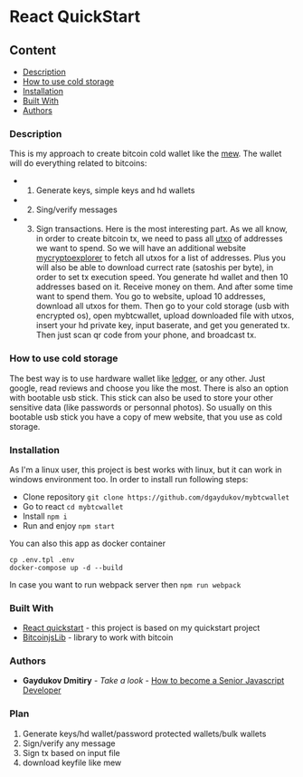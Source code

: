 # React QuickStart


## Content
* [Description](#description)
* [How to use cold storage](#how-to-use-cold-storage)
* [Installation](#installation)
* [Built With](#built-with)
* [Authors](#authors)

### Description

This is my approach to create bitcoin cold wallet like the [mew](https://www.myetherwallet.com/). The wallet will do everything related to bitcoins:
* 1. Generate keys, simple keys and hd wallets
* 2. Sing/verify messages
* 3. Sign transactions. Here is the most interesting part. As we all know, in order to create bitcoin tx, we need to pass all [utxo](https://www.investopedia.com/terms/u/utxo.asp) of addresses we want to spend.
So we will have an additional website [mycryptoexplorer](https://mycryptoexplorer.com) to fetch all utxos for a list of addresses. Plus you will also be able to download currect rate (satoshis per byte), in order to set tx execution speed. 
You generate hd wallet and then 10 addresses based on it. Receive money on them. And after some time want to spend them. You go to website, upload 10 addresses, download all utxos for them. Then go to your cold storage (usb with encrypted os),
open mybtcwallet, upload downloaded file with utxos, insert your hd private key, input baserate, and get you generated tx. Then just scan qr code from your phone, and broadcast tx.

### How to use cold storage

The best way is to use hardware wallet like [ledger](https://www.ledger.com/), or any other. Just google, read reviews and choose you like the most.
There is also an option with bootable usb stick. This stick can also be used to store your other sensitive data (like passwords or personnal photos).
So usually on this bootable usb stick you have a copy of mew website, that you use as cold storage.

### Installation

As I'm a linux user, this project is best works with linux, but it can work in windows environment too.
In order to install run following steps: 

* Clone repository ```git clone https://github.com/dgaydukov/mybtcwallet```
* Go to react ```cd mybtcwallet```
* Install ```npm i```
* Run and enjoy ```npm start```

You can also this app as docker container
```shell
cp .env.tpl .env
docker-compose up -d --build
```

In case you want to run webpack server then `npm run webpack`

### Built With

* [React quickstart](https://github.com/dgaydukov/react-quickstart) - this project is based on my quickstart project
* [BitcoinjsLib](https://github.com/bitcoinjs/bitcoinjs-lib) - library to work with bitcoin



### Authors

* **Gaydukov Dmitiry** - *Take a look* - [How to become a Senior Javascript Developer](https://github.com/dgaydukov/how-to-become-a-senior-js-developer)


### Plan
1. Generate keys/hd wallet/password protected wallets/bulk wallets
2. Sign/verify any message
3. Sign tx based on input file
4. download keyfile like mew